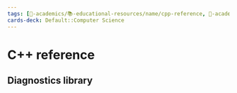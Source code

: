 ```yaml
---
tags: [🔴-academics/📚-educational-resources/name/cpp-reference, 🔴-academics/📚-educational-resources/discipline/computer-science/programming-language/cpp, 🔴-academics/📚-educational-resources/discipline/computer-science/programming-language/c, study-note] 
cards-deck: Default::Computer Science
---
```


# C++ reference

## Diagnostics library
